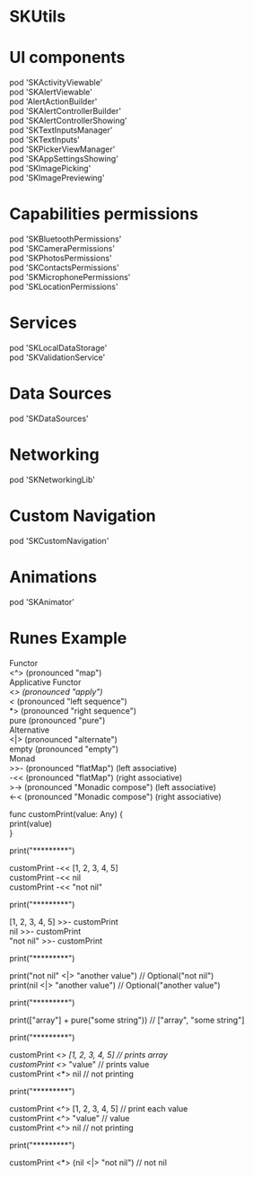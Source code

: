 # SKUtils  

# UI components  

  pod 'SKActivityViewable'  
  pod 'SKAlertViewable'  
  pod 'AlertActionBuilder'  
  pod 'SKAlertControllerBuilder'  
  pod 'SKAlertControllerShowing'  
  pod 'SKTextInputsManager'  
  pod 'SKTextInputs'  
  pod 'SKPickerViewManager'  
  pod 'SKAppSettingsShowing'  
  pod 'SKImagePicking'  
  pod 'SKImagePreviewing'  

# Capabilities permissions  
 
  pod 'SKBluetoothPermissions'  
  pod 'SKCameraPermissions'  
  pod 'SKPhotosPermissions'  
  pod 'SKContactsPermissions'  
  pod 'SKMicrophonePermissions'  
  pod 'SKLocationPermissions'  

# Services  

  pod 'SKLocalDataStorage'  
  pod 'SKValidationService'  

# Data Sources  

  pod 'SKDataSources'  

# Networking  

pod 'SKNetworkingLib'  

# Custom Navigation

  pod 'SKCustomNavigation'  

# Animations  

  pod 'SKAnimator'  


# Runes Example  

Functor  
    <^> (pronounced "map")  
Applicative Functor  
    <*> (pronounced "apply")  
    <* (pronounced "left sequence")  
    *> (pronounced "right sequence")  
    pure (pronounced "pure")  
Alternative  
    <|> (pronounced "alternate")  
    empty (pronounced "empty")  
Monad  
    >>- (pronounced "flatMap") (left associative)  
    -<< (pronounced "flatMap") (right associative)  
    >-> (pronounced "Monadic compose") (left associative)  
    <-< (pronounced "Monadic compose") (right associative)  

func customPrint(value: Any) {  
    print(value)  
}  

print("*********")  

customPrint -<< [1, 2, 3, 4, 5]  
customPrint -<< nil  
customPrint -<< "not nil"  

print("*********")  

[1, 2, 3, 4, 5] >>- customPrint  
nil >>- customPrint  
"not nil" >>- customPrint  

print("*********")  

print("not nil" <|> "another value") // Optional("not nil")  
print(nil <|> "another value") // Optional("another value")  

print("*********")  

print(["array"] + pure("some string")) // ["array", "some string"]  

print("*********")  

customPrint <*> [1, 2, 3, 4, 5] // prints array  
customPrint <*> "value" // prints value  
customPrint <*> nil // not printing  

print("*********")  

customPrint <^> [1, 2, 3, 4, 5] // print each value  
customPrint <^> "value" // value  
customPrint <^> nil // not printing  

print("*********")  

customPrint <*> (nil <|> "not nil") // not nil  
